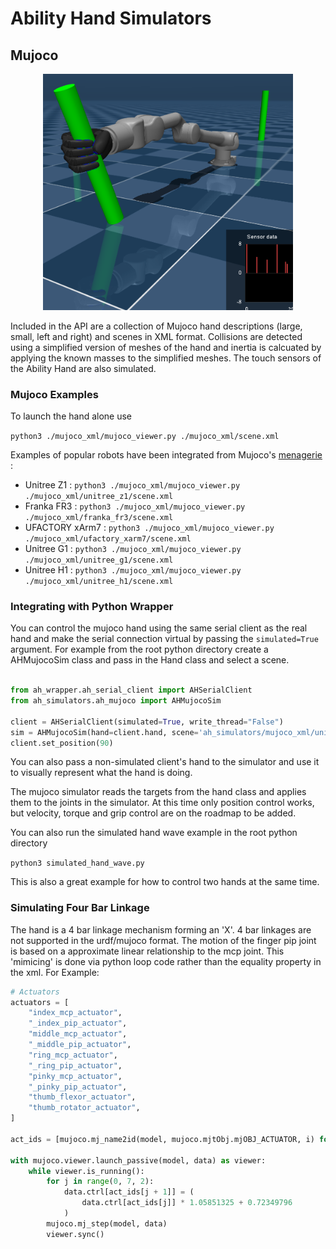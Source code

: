 # Ability Hand Simulators

## Mujoco 

<div style="text-align: center;">
    <img src="./images/unitree_z1.png" alt="Ability Hand on Unitree Z1" width="400" />
</div>
  

Included in the API are a collection of Mujoco hand descriptions (large, small, 
left and right) and scenes in XML format.  Collisions are detected using a 
simplified version of meshes of the hand and inertia is calcuated by applying 
the known masses to the simplified meshes.  The touch sensors of the Ability 
Hand are also simulated. 

### Mujoco Examples

To launch the hand alone use

```python3 ./mujoco_xml/mujoco_viewer.py ./mujoco_xml/scene.xml```

Examples of popular robots have been integrated from Mujoco's [menagerie](https://github.com/google-deepmind/mujoco_menagerie) 
:

- Unitree Z1 : ```python3 ./mujoco_xml/mujoco_viewer.py ./mujoco_xml/unitree_z1/scene.xml```
- Franka FR3 : ```python3 ./mujoco_xml/mujoco_viewer.py ./mujoco_xml/franka_fr3/scene.xml```
- UFACTORY xArm7 : ```python3 ./mujoco_xml/mujoco_viewer.py ./mujoco_xml/ufactory_xarm7/scene.xml```
- Unitree G1 : ```python3 ./mujoco_xml/mujoco_viewer.py ./mujoco_xml/unitree_g1/scene.xml```
- Unitree H1 : ```python3 ./mujoco_xml/mujoco_viewer.py ./mujoco_xml/unitree_h1/scene.xml```

### Integrating with Python Wrapper

You can control the mujoco hand using the same serial client as the real 
hand and make the serial connection virtual by passing the `simulated=True`
argument. For example from the root python directory create a AHMujocoSim class
and pass in the Hand class and select a scene.

```python

from ah_wrapper.ah_serial_client import AHSerialClient
from ah_simulators.ah_mujoco import AHMujocoSim

client = AHSerialClient(simulated=True, write_thread="False")
sim = AHMujocoSim(hand=client.hand, scene='ah_simulators/mujoco_xml/unitree_g1/scene.xml')
client.set_position(90)
```

You can also pass a non-simulated client's hand to the simulator and use it to
visually represent what the hand is doing.

The mujoco simulator reads the targets from the hand class and applies them to 
the joints in the simulator.  At this time only position control works, but 
velocity, torque and grip control are on the roadmap to be added.

You can also run the simulated hand wave example in the root python directory

```python3 simulated_hand_wave.py```

This is also a great example for how to control two hands at the same time.

### Simulating Four Bar Linkage

The hand is a 4 bar linkage mechanism forming an 'X'. 4 bar linkages are not 
supported in the urdf/mujoco format. The motion of the finger pip joint is based on 
a approximate linear relationship to the mcp joint.  This 'mimicing' is done via
python loop code rather than the equality property in the xml.  For Example:

```python
# Actuators
actuators = [
    "index_mcp_actuator",
    "_index_pip_actuator",
    "middle_mcp_actuator",
    "_middle_pip_actuator",
    "ring_mcp_actuator",
    "_ring_pip_actuator",
    "pinky_mcp_actuator",
    "_pinky_pip_actuator",
    "thumb_flexor_actuator",
    "thumb_rotator_actuator",
]

act_ids = [mujoco.mj_name2id(model, mujoco.mjtObj.mjOBJ_ACTUATOR, i) for i in actuators]

with mujoco.viewer.launch_passive(model, data) as viewer:
    while viewer.is_running():
        for j in range(0, 7, 2):
            data.ctrl[act_ids[j + 1]] = (
                data.ctrl[act_ids[j]] * 1.05851325 + 0.72349796
            )
        mujoco.mj_step(model, data)
        viewer.sync()
```